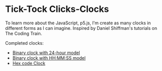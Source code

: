 # Tick-Tock Clicks-Clocks
To learn more about the JavaScript, p5.js, I'm create as many clocks in different forms as I can imagine. Inspired by Daniel Shiffman's tutorials on The Coding Train.

Completed clocks:
* [Binary clock with 24-hour model](https://codepen.io/IvanDaich/full/XEZGNz/)
* [Binary clock with HH:MM:SS model](https://codepen.io/IvanDaich/full/pLaGXy/)
* [Hex code Clock](https://codepen.io/IvanDaich/full/qooawb/)
